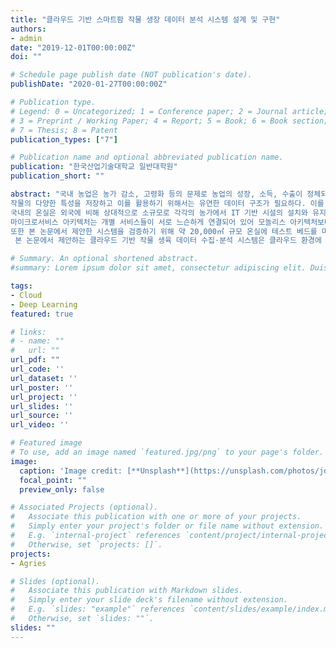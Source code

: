 ```yaml
---
title: "클라우드 기반 스마트팜 작물 생장 데이터 분석 시스템 설계 및 구현"
authors:
- admin
date: "2019-12-01T00:00:00Z"
doi: ""

# Schedule page publish date (NOT publication's date).
publishDate: "2020-01-27T00:00:00Z"

# Publication type.
# Legend: 0 = Uncategorized; 1 = Conference paper; 2 = Journal article;
# 3 = Preprint / Working Paper; 4 = Report; 5 = Book; 6 = Book section;
# 7 = Thesis; 8 = Patent
publication_types: ["7"]

# Publication name and optional abbreviated publication name.
publication: "한국산업기술대학교 일반대학원"
publication_short: ""

abstract: "국내 농업은 농가 감소, 고령화 등의 문제로 농업의 성장, 소득, 수출이 정체되고 있어 많은 어려움이 있다. 이를 극복하기 위한 방안으로 농업에 4차 산업혁명의 중요한 흐름 중 하나인 정보 통신 기술을 접목한 스마트 팜 적용의 중요성이 커지고 있다. 하지만 현재의 농작물 관리 시스템은 대부분 온실 내부 환경 모니터링과 원격 제어 기능에 초점을 맞추고 있어 생육 데이터 수집을 통한 생산량 예측 등의 과학적 활용이 미비하다. 본 논문은 이러한 문제들을 해결하기 위해 생육 데이터를 수집하고, 수집된 데이터와 환경 데이터를 이용해 수확량을 예측하는 시스템을 제안하였다. 본 논문에서 제안하는 시스템은 딥러닝 기법을 통한 인공지능 기반의 예측 수확량을 제공하여 맞춤형 작물 생장 관리가 가능하다. 이에 따라 경쟁력 있는 작물 관리 정책 수립 데이터에 기반한 의사결정이 가능할 것으로 기대된다.
작물의 다양한 특성을 저장하고 이를 활용하기 위해서는 유연한 데이터 구조가 필요하다. 이를 위해 JSON을 이용한 데이터 구조를 활용하는 방식이 연구되었으나, 기존 방법은 데이터 구조를 기술하는 스키마가 표준화되어 있지 않아 데이터의 상호 운용성 확보가 어려워 다양한 시스템에 적용할 수 없는 문제가 있다. 본 논문에서 제안한 시스템은 JSON 스키마를 활용해 표준화된 방법으로 데이터 구조를 기술하여 입력 데이터의 유효성을 검증한다. 따라서 다른 시스템에서도 동일한 구조를 활용할 수 있어 확장성이 우수하고 스키마를 효율적으로 관리할 수 있다.
국내의 온실은 외국에 비해 상대적으로 소규모로 각각의 농가에서 IT 기반 시설의 설치와 유지는 인원 및 비용과 같은 현실적 이유로 인해 어려운 실정이다. 따라서 본 논문에서는 마이크로서비스 아키텍처를 적용한 클라우드 기반 시스템을 제안하였으며, 이를 통해 IT 기반 시설 관리 요소를 배제할 수 있어 소규모 농가에서도 비교적 쉽게 도입이 가능한 장점이 있다.
마이크로서비스 아키텍처는 개별 서비스들이 서로 느슨하게 연결되어 있어 모놀리스 아키텍처보다 유연한 구조를 가질 수 있지만 동일한 기능을 위해 더 많은 구성 요소가 필요하다. 이는 개별 서비스의 API 통일이 어렵고 코드 중복 문제가 발생하여 개발과 관리 모두 불편함을 야기한다. 본 논문에서 제안하는 시스템은 Open-API 명세서를 활용하여 전체 서비스의 API를 관리하는 방법론을 적용하였다. 따라서 기존 시스템에 비해 높은 API 관리 복잡도와 파편화 문제를 해결하였다. 추가로 Open-API Generator를 활용하여 클라이언트 라이브러리를 자동 생성하는 방법을 통해 기존의 단점이었던 개별 서비스 간 코드 중복 문제를 해결하고 개발 기간을 단축할 수 있었다.
또한 본 논문에서 제안한 시스템을 검증하기 위해 약 20,000㎡ 규모 온실에 테스트 베드를 마련하고 데이터 수집과 시험 과정을 통해 시스템의 정상 작동 여부와 수집된 데이터 분석을 통한 수확량 예측이 가능함을 확인하였다.
 본 논문에서 제안하는 클라우드 기반 작물 생육 데이터 수집·분석 시스템은 클라우드 환경에 적합한 아키텍처를 적용하여 개발 및 유지보수가 쉽고, 유연한 데이터 구조로 다양한 생육 데이터를 손쉽게 저장 및 관리가 가능하다. 또한 딥러닝 기법을 적용한 수확량 예측 기능은 농업인에게 경영 지표와 설정된 환경 제어 값을 검증할 수 있는 기반을 제공한다. 이를 통해 향후 4차 산업혁명과 인공지능 시대에 맞는 최적화된 농작물 관리 인프라 구현이 가능하며, 기존의 국내 농가들의 경쟁력 향상에 기여할 수 있을 것으로 기대한다."

# Summary. An optional shortened abstract.
#summary: Lorem ipsum dolor sit amet, consectetur adipiscing elit. Duis posuere tellus ac convallis placerat. Proin tincidunt magna sed ex sollicitudin condimentum.

tags:
- Cloud
- Deep Learning
featured: true

# links:
# - name: ""
#   url: ""
url_pdf: ""
url_code: ''
url_dataset: ''
url_poster: ''
url_project: ''
url_slides: ''
url_source: ''
url_video: ''

# Featured image
# To use, add an image named `featured.jpg/png` to your page's folder. 
image:
  caption: 'Image credit: [**Unsplash**](https://unsplash.com/photos/jdD8gXaTZsc)'
  focal_point: ""
  preview_only: false

# Associated Projects (optional).
#   Associate this publication with one or more of your projects.
#   Simply enter your project's folder or file name without extension.
#   E.g. `internal-project` references `content/project/internal-project/index.md`.
#   Otherwise, set `projects: []`.
projects:
- Agries

# Slides (optional).
#   Associate this publication with Markdown slides.
#   Simply enter your slide deck's filename without extension.
#   E.g. `slides: "example"` references `content/slides/example/index.md`.
#   Otherwise, set `slides: ""`.
slides: ""
---
```

